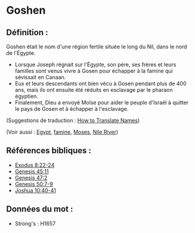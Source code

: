 # Goshen

## Définition :

Goshen était le nom d'une région fertile située le long du Nil, dans le nord de l'Égypte.

* Lorsque Joseph régnait sur l'Égypte, son père, ses frères et leurs familles sont venus vivre à Gosen pour échapper à la famine qui sévissait en Canaan.
* Eux et leurs descendants ont bien vécu à Gosen pendant plus de 400 ans, mais ils ont ensuite été réduits en esclavage par le pharaon égyptien.
* Finalement, Dieu a envoyé Moïse pour aider le peuple d'Israël à quitter le pays de Gosen et à échapper à l'esclavage.

(Suggestions de traduction : [How to Translate Names](rc://en/ta/man/translate/translate-names))

(Voir aussi : [Egypt](../names/egypt.md), [famine](../other/famine.md), [Moses](../names/moses.md), [Nile River](../names/nileriver.md))

## Références bibliques :

* [Exodus 8:22-24](rc://en/tn/help/exo/08/22)
* [Genesis 45:11](rc://en/tn/help/gen/45/11)
* [Genesis 47:2](rc://en/tn/help/gen/47/02)
* [Genesis 50:7-9](rc://en/tn/help/gen/50/07)
* [Joshua 10:40-41](rc://en/tn/help/jos/10/40)

## Données du mot :

* Strong's : H1657
